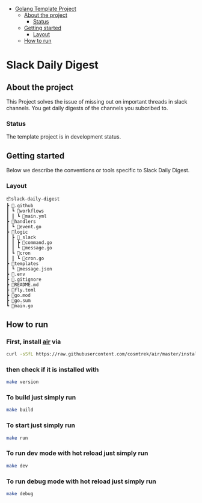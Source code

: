 - [Golang Template Project](#golang-template-project)
  - [About the project](#about-the-project)
    - [Status](#status)
  - [Getting started](#getting-started)
    - [Layout](#layout)
  - [How to run](#how-to-run)

<!-- END doctoc generated TOC please keep comment here to allow auto update -->

# Slack Daily Digest

## About the project

This Project solves the issue of missing out on important threads in slack 
channels. You get daily digests of the channels you subcribed to.

### Status

The template project is in development status.

## Getting started

Below we describe the conventions or tools specific to Slack Daily Digest.

### Layout

```tree
📦slack-daily-digest
┣ 📂.github
┃ ┗ 📂workflows
┃ ┃ ┗ 📜main.yml
┣ 📂handlers
┃ ┗ 📜event.go
┣ 📂logic
┃ ┣ 📂_slack
┃ ┃ ┣ 📜command.go
┃ ┃ ┗ 📜message.go
┃ ┗ 📂cron
┃ ┃ ┗ 📜cron.go
┣ 📂templates
┃ ┗ 📜message.json
┣ 📜.env
┣ 📜.gitignore
┣ 📜README.md
┣ 📜fly.toml
┣ 📜go.mod
┣ 📜go.sum
┗ 📜main.go
```

## How to run
### First, install [air](https://github.com/cosmtrek/air) via
```zsh
curl -sSfL https://raw.githubusercontent.com/cosmtrek/air/master/install.sh | sh -s
```
### then check if it is installed with
```zsh
make version
```
### To build just simply run
```zsh
make build
```

### To start just simply run
```zsh
make run
```

### To run dev mode with hot reload just simply run
```zsh
make dev
```

### To run debug mode with hot reload just simply run
```zsh
make debug
```